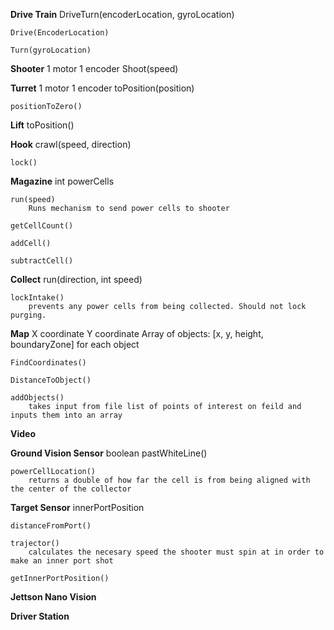 **Drive Train**
    DriveTurn(encoderLocation, gyroLocation)

    Drive(EncoderLocation)

    Turn(gyroLocation)

**Shooter**
    1 motor
    1 encoder
    Shoot(speed)

**Turret**
    1 motor
    1 encoder
    toPosition(position)

    positionToZero()


**Lift**
    toPosition()
    
**Hook**
    crawl(speed, direction)

    lock()

**Magazine**
    int powerCells

    run(speed)
        Runs mechanism to send power cells to shooter

    getCellCount()

    addCell()

    subtractCell()

**Collect**
    run(direction, int speed)

    lockIntake()
        prevents any power cells from being collected. Should not lock purging. 

**Map**
    X coordinate
    Y coordinate
    Array of objects: [x, y, height, boundaryZone] for each object

    FindCoordinates()

    DistanceToObject()

    addObjects()
        takes input from file list of points of interest on feild and inputs them into an array

**Video**

**Ground Vision Sensor**
    boolean pastWhiteLine()

    powerCellLocation()
        returns a double of how far the cell is from being aligned with the center of the collector
    
**Target Sensor**
    innerPortPosition

    distanceFromPort()

    trajector()
        calculates the necesary speed the shooter must spin at in order to make an inner port shot

    getInnerPortPosition()
        

**Jettson Nano Vision**

**Driver Station**
    

